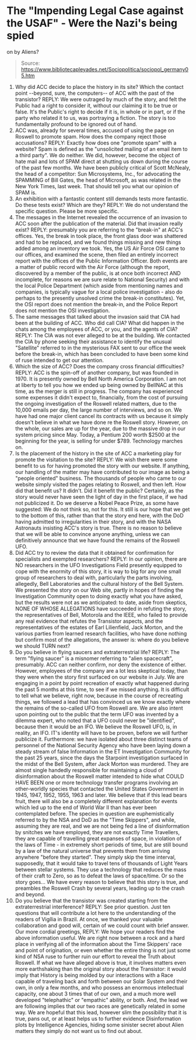 # The "Impending Legal Case against the USAF" - Were the Nazi's being spied 
on by Aliens?

> Source: https://www.bibliotecapleyades.net/Sociopolitica/sociopol_germany05.htm

1. Why did ACC decide to
place the history in its site? Which the contact point --beyond,
sure, the computers-- of ACC with the past of the transistor?
REPLY: We were outraged by much of the story, and felt
the Public had a right to consider it, without our claiming it
to be true or false. It's the Public's right to decide if it is,
in whole or in part, or if the party who related it to us, was
portraying a fiction. The story is too fundamentally profound to
be ignored out of hand.
2. ACC was, already for several times, accused of using
the page on Roswell to promote spam. How does the company reject
those accusations?
REPLY: Exactly how does one "promote spam" with a
website? Spam is defined as the "unsolicited mailing of an email
item to a third party". We do neither. We did, however, become
the object of hate mail and lots of SPAM direct at shutting us
down during the course of the past few months.
We have been publicly critical of
Scott McNealy, the head of a competitor: Sun Microsystems, Inc.,
for advocating the SPAMMING of Bill Gates, the head of
Microsoft, as was related in the New York Times, last week. That
should tell you what our opinion of SPAM is.
3. An exhibition with a fantastic content still demands
tests more fantastic. Do these tests exist? Which are they?
REPLY: We do not understand the specific question. Please
be more specific.
4. The messages in the Internet revealed the occurrence
of an invasion to ACC soon after the publication of the
material. Did that invasion really exist?
REPLY: presumably you are referring to the "break-in" at
ACC's offices. Yes, the break in took place, the front glass
door was shattered and had to be replaced, and we found things
missing and new things added among an inventory we took. Yes,
the US Air Force OSI came to our offices, and examined the
scene, then filed an entirely incorrect report with the offices
of the Public Information Officer.
Both events are a matter of public
record with the Air Force (although the report, discovered by a
member of the public, is at once both incorrect AND incomplete,
for reasons we are sure relate to National Security) and with
the local Police Department (which aside from mentioning names
and companies, is typically vague for a local police
investigation - also do perhaps to the presently unsolved crime
the break-in constitutes). Yet, the OSI report does not mention
the break-in, and the Police Report does not mention the OSI
investigation.
5. The same messages that talked about the invasion said
that CIA had been at the building of ACC. Who did call CIA? What
did happen in the chats among the employees of ACC, or you, and
the agents of CIA?
REPLY: The CIA was not ever alleged to be at the
building. We contacted the CIA by phone seeking their assistance
to identify the unusual "Satellite" referred to in the
mysterious FAX sent to our office the week before the break-in,
which has been concluded to have been some kind of ruse intended
to get our attention.
6. Which the size of ACC? Does the company cross
financial difficulties?
REPLY: ACC is the spin-off of another company, but was
founded in 1970. It is presently owned by Bell North America
Corporation. I am not at liberty to tell you how we ended up
being owned by BellNAC at this time, as the merger is still in
progress. The company has experienced some expenses it didn't
expect to, financially, from the cost of pursuing the ongoing
investigation of the Roswell related matters, due to the 10,000
emails per day, the large number of interviews, and so on.
We have had one major client cancel
its contracts with us because it simply doesn't believe in what
we have done re the Roswell story. However, on the whole, our
sales are up for the year, due to the massive drop in our system
pricing since May. Today, a Pentium 200 worth $2500 at the
beginning for the year, is selling for under $789. Technology
marches on.
7. Is the placement of the history in the site of ACC a
marketing play for promote the visitation to the site?
REPLY: We wish there were some benefit to us for having
promoted the story with our website. If anything, our handling
of the matter may have contributed to our image as being a
"people oriented" business. The thousands of people who came to
our website simply visited the pages relating to Roswell, and
then left. How did that benefit us? It didn't. Did it benefit
the public?
Certainly, as the story would never have seen the light of day
in the first place, if we had not publicized it. Do we deserve a
Nobel Peace Prize, as some have suggested: We do not think so,
not for this. It still is our hope that we get to the bottom of
this, rather than that the story end here, with the DoD having
admitted to irregularities in their story, and with the NASA
Astronauts insisting ACC's story is true. There is no reason to
believe that we will be able to convince anyone anything, unless
we can definitively announce that we have found the remains of
the
Roswell UFO.
8. Did ACC try to review the data that it obtained for
confirmation for specialists and exempted researchers?
REPLY: In our opinion, there are NO researchers in the
UFO Investigations Field presently equipped to cope with the
enormity of this story, it is way to big for any one small group
of researchers to deal with, particularly the parts involving,
allegedly, Bell Laboratories and the cultural history of the
Bell System.
We presented the story on our Web
site, partly in hopes of finding the Investigation Community
open to doing exactly what you have asked, but the results were
not as we anticipated: to date, aside from skeptics, NONE OF
WHOSE ALLEGATIONS have succeeded in refuting the story, the
representatives of Bell, Motorola and the IEEE, who failed to
provide any real evidence that refutes the Transistor aspects,
and the representatives of the estates of Earl Lilienfield,
Jack
Morton, and the various parties from learned research
facilities, who have done nothing but confirm most of the
allegations, the answer is: where do you believe we should TURN
next?
9. Do you believe in flying saucers and extraterrestrial
life?
REPLY: The term "flying saucer" is a misnomer referring
to "alien spacecraft", presumably. ACC can neither confirm, nor
deny the existence of either. However, employees of the company
are a lot less skeptical today, than they were when the story
first surfaced on our website in July. We are engaging in a
point by point recreation of exactly what happened during the
past 5 months at this time, to see if we missed anything.
It is difficult to tell what we
believe, right now, because in the course of recreating things,
we followed a lead that has convinced us we know exactly where
the remains of the so-called UFO from Roswell are. We are also
intent upon pointing out to the public that the term UFO was
invented by a dilemma expert, who noted that a UFO could never
be "identified", because then it would be an IFO. We believe the
Roswell UFO, is, in reality, an IFO.
IT's identity will have to be proven, before we will further
publicize it. Furthermore: we have isolated about three distinct
teams of personnel of the National Security Agency who have been
laying down a steady stream of false Information in the ET
Investigation Community for the past 25 years, since the days
the Starpoint investigation surfaced in the midst of the Bell
System, after Jack Morton was murdered.
They are almost single handedly
responsible for maintaining a cloud of disinformation about the
Roswell matter intended to hide what COULD HAVE BEEN one or more
technology transfer programs involving an other-worldly
species
that contacted the United States Government in 1945, 1947, 1952,
1955, 1963 and later. We believe that if this lead bears fruit,
there will also be a completely different explanation for events
which led up to the end of World War II than has ever been
contemplated before.
The species in question are
euphemistically referred to by the NSA and DoD as the "Time
Skippers", and while, assuming they are real, and we are not
being fed a line of disinformation by snitches we have employed,
they are not exactly
Time Travellers, they are capable of
travelling great expanses of space, in violation of the laws of
Time - in extremely short periods of time, but are still bound
by a law of the natural universe that prevents them from
arriving anywhere "before they started".
They simply skip the time interval,
supposedly, that it would take to travel tens of thousands of
Light Years between stellar systems. They use a technology that
reduces the mass of their craft to Zero, so as to defeat the
laws of space/time. Or so the story goes... We have every reason
to believe that this story is true, and preambles the Roswell
Crash by several years, leading up to the crash and beyond.
10. Do you believe that the transistor was created
starting from the extraterrestrial interference?
REPLY: See prior question.
Just ten questions that will contribute a lot here to the
understanding of the readers of Vigília in Brazil. At once, we
thanked your valuable collaboration and good will, certain of we
could count with brief answer.
Our more cordial greetings,
REPLY: We hope your readers find the above information
useful. We are right now between a rock and a hard place in
verifying all of the information about the Time Skippers' race
and point of origination, or even whether the entire thing is
not just some kind of NSA ruse to further ruin our effort to
reveal the Truth about Roswell.
If what we have alleged above is
true, it involves matters even more earthshaking than the
original story about the Transistor: it would imply that History
is being molded by our interactions with a Race capable of
traveling back and forth between our Solar System and their
own, in only a few months, and who possess an enormous
intellectual capacity, one about 3 times that of our own, and a
much more well developed "telephathic" or "empathic" ability, or
both.
And, the lead we are following
implies that our two races are genetically related in some way.
We are hopeful that this lead, however slim the possibility that
it is true, pans out, or at least helps us to further evidence
Disinformation plots by Intelligence Agencies, hiding some
sinister secret about Alien matters they simply do not want us
to find out about.
